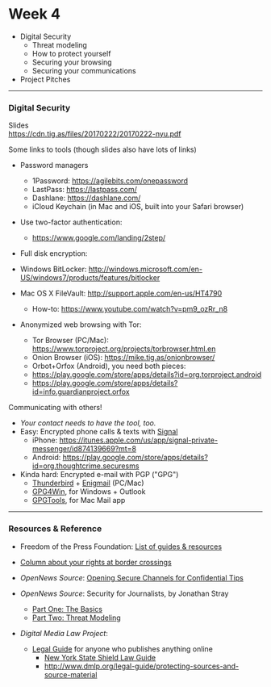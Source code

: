 # Week 4

* Digital Security
  * Threat modeling
  * How to protect yourself
  * Securing your browsing
  * Securing your communications
* Project Pitches

---

### Digital Security

Slides  
https://cdn.tig.as/files/20170222/20170222-nyu.pdf

Some links to tools (though slides also have lots of links)

* Password managers
  * 1Password: https://agilebits.com/onepassword
  * LastPass: https://lastpass.com/
  * Dashlane: https://dashlane.com/
  * iCloud Keychain (in Mac and iOS, built into your Safari browser)
* Use two-factor authentication:
  * https://www.google.com/landing/2step/


*  Full disk encryption:
  * Windows BitLocker: http://windows.microsoft.com/en-US/windows7/products/features/bitlocker
  * Mac OS X FileVault: http://support.apple.com/en-us/HT4790
    * How-to: https://www.youtube.com/watch?v=pm9_ozRr_n8

* Anonymized web browsing with Tor:
  * Tor Browser (PC/Mac): https://www.torproject.org/projects/torbrowser.html.en
  * Onion Browser (iOS): https://mike.tig.as/onionbrowser/
  * Orbot+Orfox (Android), you need both pieces:
   * https://play.google.com/store/apps/details?id=org.torproject.android
   * https://play.google.com/store/apps/details?id=info.guardianproject.orfox

Communicating with others!
  * _Your contact needs to have the tool, too._
  * Easy: Encrypted phone calls & texts with [Signal](https://whispersystems.org/)
    * iPhone: https://itunes.apple.com/us/app/signal-private-messenger/id874139669?mt=8
    * Android: https://play.google.com/store/apps/details?id=org.thoughtcrime.securesms
  * Kinda hard: Encrypted e-mail with PGP ("GPG")
    * [Thunderbird](https://www.mozilla.org/en-US/thunderbird/) + [Enigmail](https://www.enigmail.net/) (PC/Mac)
    * [GPG4Win](http://www.gpg4win.org/), for Windows + Outlook
    * [GPGTools](https://gpgtools.org/), for Mac Mail app

---

### Resources & Reference

* Freedom of the Press Foundation: [List of guides & resources](https://freedom.press/training/)

* [Column about your rights at border crossings](http://www.cjr.org/first_person/ed_ou_border_standing_rock.php)

* *OpenNews Source*: [Opening Secure Channels for Confidential Tips](https://source.opennews.org/articles/opening-secure-channels-confidential-tips/)

* *OpenNews Source*: Security for Journalists, by Jonathan Stray
  * [Part One: The Basics](https://source.opennews.org/en-US/learning/security-journalists-part-one-basics/)
  * [Part Two: Threat Modeling](https://source.opennews.org/en-US/learning/security-journalists-part-two-threat-modeling/)

* *Digital Media Law Project*:
  * [Legal Guide](http://www.dmlp.org/legal-guide) for anyone who publishes anything online
    * [New York State Shield Law Guide](http://www.dmlp.org/legal-guide/new-york-protections-sources-and-source-material)
    * http://www.dmlp.org/legal-guide/protecting-sources-and-source-material
